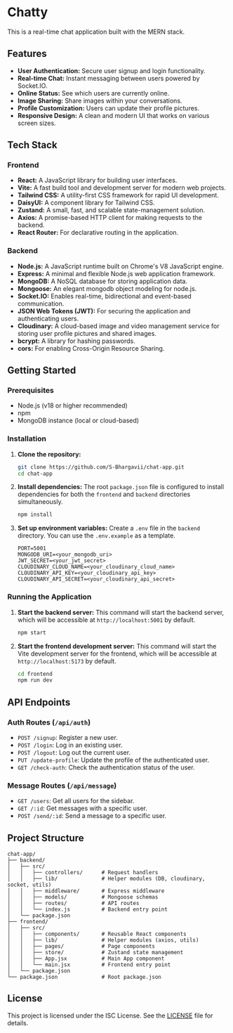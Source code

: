 # Chatty

This is a real-time chat application built with the MERN stack.

## Features

  * **User Authentication:** Secure user signup and login functionality.
  * **Real-time Chat:** Instant messaging between users powered by Socket.IO.
  * **Online Status:** See which users are currently online.
  * **Image Sharing:** Share images within your conversations.
  * **Profile Customization:** Users can update their profile pictures.
  * **Responsive Design:** A clean and modern UI that works on various screen sizes.

## Tech Stack

### Frontend

  * **React:** A JavaScript library for building user interfaces.
  * **Vite:** A fast build tool and development server for modern web projects.
  * **Tailwind CSS:** A utility-first CSS framework for rapid UI development.
  * **DaisyUI:** A component library for Tailwind CSS.
  * **Zustand:** A small, fast, and scalable state-management solution.
  * **Axios:** A promise-based HTTP client for making requests to the backend.
  * **React Router:** For declarative routing in the application.

### Backend

  * **Node.js:** A JavaScript runtime built on Chrome's V8 JavaScript engine.
  * **Express:** A minimal and flexible Node.js web application framework.
  * **MongoDB:** A NoSQL database for storing application data.
  * **Mongoose:** An elegant mongodb object modeling for node.js.
  * **Socket.IO:** Enables real-time, bidirectional and event-based communication.
  * **JSON Web Tokens (JWT):** For securing the application and authenticating users.
  * **Cloudinary:** A cloud-based image and video management service for storing user profile pictures and shared images.
  * **bcrypt:** A library for hashing passwords.
  * **cors:** For enabling Cross-Origin Resource Sharing.

## Getting Started

### Prerequisites

  * Node.js (v18 or higher recommended)
  * npm
  * MongoDB instance (local or cloud-based)

### Installation

1.  **Clone the repository:**

    ```bash
    git clone https://github.com/S-Bhargavii/chat-app.git
    cd chat-app
    ```

2.  **Install dependencies:**
    The root `package.json` file is configured to install dependencies for both the `frontend` and `backend` directories simultaneously.

    ```bash
    npm install
    ```

3.  **Set up environment variables:**
    Create a `.env` file in the `backend` directory. You can use the `.env.example` as a template.

    ```
    PORT=5001
    MONGODB_URI=<your_mongodb_uri>
    JWT_SECRET=<your_jwt_secret>
    CLOUDINARY_CLOUD_NAME=<your_cloudinary_cloud_name>
    CLOUDINARY_API_KEY=<your_cloudinary_api_key>
    CLOUDINARY_API_SECRET=<your_cloudinary_api_secret>
    ```

### Running the Application

1.  **Start the backend server:**
    This command will start the backend server, which will be accessible at `http://localhost:5001` by default.

    ```bash
    npm start
    ```

2.  **Start the frontend development server:**
    This command will start the Vite development server for the frontend, which will be accessible at `http://localhost:5173` by default.

    ```bash
    cd frontend
    npm run dev
    ```

## API Endpoints

### Auth Routes (`/api/auth`)

  * `POST /signup`: Register a new user.
  * `POST /login`: Log in an existing user.
  * `POST /logout`: Log out the current user.
  * `PUT /update-profile`: Update the profile of the authenticated user.
  * `GET /check-auth`: Check the authentication status of the user.

### Message Routes (`/api/message`)

  * `GET /users`: Get all users for the sidebar.
  * `GET /:id`: Get messages with a specific user.
  * `POST /send/:id`: Send a message to a specific user.

## Project Structure

```
chat-app/
├── backend/
│   ├── src/
│   │   ├── controllers/      # Request handlers
│   │   ├── lib/              # Helper modules (DB, cloudinary, socket, utils)
│   │   ├── middleware/       # Express middleware
│   │   ├── models/           # Mongoose schemas
│   │   ├── routes/           # API routes
│   │   └── index.js          # Backend entry point
│   └── package.json
├── frontend/
│   ├── src/
│   │   ├── components/       # Reusable React components
│   │   ├── lib/              # Helper modules (axios, utils)
│   │   ├── pages/            # Page components
│   │   ├── store/            # Zustand state management
│   │   ├── App.jsx           # Main App component
│   │   └── main.jsx          # Frontend entry point
│   └── package.json
└── package.json              # Root package.json
```

## License

This project is licensed under the ISC License. See the [LICENSE](https://www.google.com/search?q=LICENSE) file for details.
